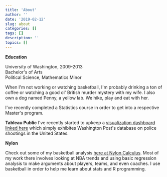 ```yaml
---
title: 'About'
author: ''
date: '2019-02-12'
slug: about
categories: []
tags: []
description: ''
topics: []
---
```

**Education**

University of Washington, 2009-2013   
Bachelor's of Arts  
Political Science, Mathematics Minor  

When I'm not working or watching basketball, I'm probably drinking a ton of coffee or watching a good ol' British murder mystery with my wife. I also own a dog named Penny, a yellow lab. We hike, play and eat with her.

I've recently completed a Statistics course in order to get into a respective Master's program.

**Tableau Public**
I've recently started to upkeep a [visualization dashboard linked here](https://public.tableau.com/profile/sebastian.pycior#!/vizhome/shooting_map/Dashboard1?publish=yes) which simply exhibites Washington Post's database on police shootings in the United States.


**Nylon**

Check out some of my basketball analysis [here at Nylon Calculus](https://fansided.com/author/spycior/). Most of my work there involves looking at NBA trends and using basic regression analysis to make arguments about players, teams, and even coaches. I use basketball in order to help me learn about stats and R programming.
